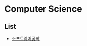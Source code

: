 # Computer Science

## List

- [소프트웨어공학](https://github.com/Jinuk93/TIL/tree/master/Knowledge/%EC%86%8C%ED%94%84%ED%8A%B8%EC%9B%A8%EC%96%B4%EA%B3%B5%ED%95%99)
